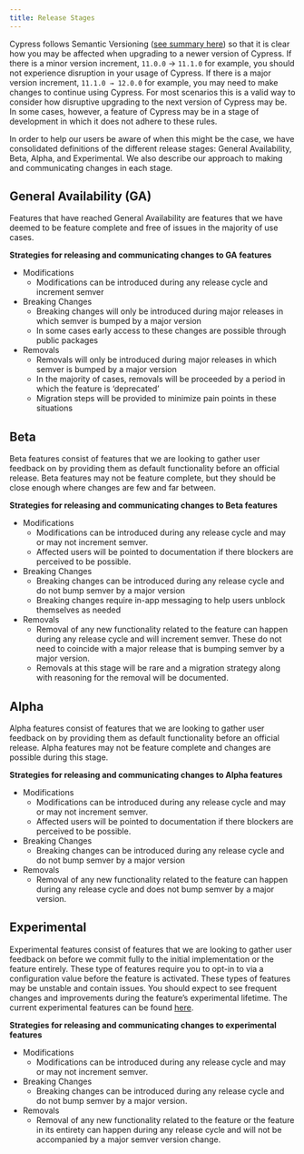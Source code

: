 ```yaml
---
title: Release Stages
---
```


Cypress follows Semantic Versioning
([see summary here](https://semver.org/#summary)) so that it is clear how you
may be affected when upgrading to a newer version of Cypress. If there is a
minor version increment, `11.0.0` → `11.1.0` for example, you should not
experience disruption in your usage of Cypress. If there is a major version
increment, `11.1.0 → 12.0.0` for example, you may need to make changes to
continue using Cypress. For most scenarios this is a valid way to consider how
disruptive upgrading to the next version of Cypress may be. In some cases,
however, a feature of Cypress may be in a stage of development in which it does
not adhere to these rules.

In order to help our users be aware of when this might be the case, we have
consolidated definitions of the different release stages: General Availability,
Beta, Alpha, and Experimental. We also describe our approach to making and
communicating changes in each stage.

## General Availability (GA)

Features that have reached General Availability are features that we have deemed
to be feature complete and free of issues in the majority of use cases.

**Strategies for releasing and communicating changes to GA features**

- Modifications
  - Modifications can be introduced during any release cycle and increment
    semver
- Breaking Changes
  - Breaking changes will only be introduced during major releases in which
    semver is bumped by a major version
  - In some cases early access to these changes are possible through public
    packages
- Removals
  - Removals will only be introduced during major releases in which semver is
    bumped by a major version
  - In the majority of cases, removals will be proceeded by a period in which
    the feature is ‘deprecated’
  - Migration steps will be provided to minimize pain points in these situations

## Beta

Beta features consist of features that we are looking to gather user feedback on
by providing them as default functionality before an official release. Beta
features may not be feature complete, but they should be close enough where
changes are few and far between.

**Strategies for releasing and communicating changes to Beta features**

- Modifications
  - Modifications can be introduced during any release cycle and may or may not
    increment semver.
  - Affected users will be pointed to documentation if there blockers are
    perceived to be possible.
- Breaking Changes
  - Breaking changes can be introduced during any release cycle and do not bump
    semver by a major version
  - Breaking changes require in-app messaging to help users unblock themselves
    as needed
- Removals
  - Removal of any new functionality related to the feature can happen during
    any release cycle and will increment semver. These do not need to coincide
    with a major release that is bumping semver by a major version.
  - Removals at this stage will be rare and a migration strategy along with
    reasoning for the removal will be documented.

## Alpha

Alpha features consist of features that we are looking to gather user feedback
on by providing them as default functionality before an official release. Alpha
features may not be feature complete and changes are possible during this stage.

**Strategies for releasing and communicating changes to Alpha features**

- Modifications
  - Modifications can be introduced during any release cycle and may or may not
    increment semver.
  - Affected users will be pointed to documentation if there blockers are
    perceived to be possible.
- Breaking Changes
  - Breaking changes can be introduced during any release cycle and do not bump
    semver by a major version
- Removals
  - Removal of any new functionality related to the feature can happen during
    any release cycle and does not bump semver by a major version.

## Experimental

Experimental features consist of features that we are looking to gather user
feedback on before we commit fully to the initial implementation or the feature
entirely. These type of features require you to opt-in to via a configuration
value before the feature is activated. These types of features may be unstable
and contain issues. You should expect to see frequent changes and improvements
during the feature’s experimental lifetime. The current experimental features
can be found [here](guides/references/experiments).

**Strategies for releasing and communicating changes to experimental features**

- Modifications
  - Modifications can be introduced during any release cycle and may or may not
    increment semver.
- Breaking Changes
  - Breaking changes can be introduced during any release cycle and do not bump
    semver by a major version.
- Removals
  - Removal of any new functionality related to the feature or the feature in
    its entirety can happen during any release cycle and will not be accompanied
    by a major semver version change.
